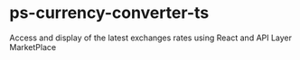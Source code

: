 # ps-currency-converter-ts

Access and display of the latest exchanges rates using React and API Layer MarketPlace
